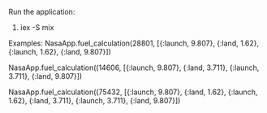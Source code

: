 Run the application: 
1. iex -S mix 

Examples:
 NasaApp.fuel_calculation(28801, [{:launch, 9.807}, {:land, 1.62}, {:launch, 1.62}, {:land, 9.807}])

 NasaApp.fuel_calculation((14606, [{:launch, 9.807}, {:land, 3.711}, {:launch, 3.711}, {:land, 9.807}])


 NasaApp.fuel_calculation((75432, [{:launch, 9.807}, {:land, 1.62}, {:launch, 1.62}, {:land, 3.711}, {:launch, 3.711}, {:land, 9.807}])
